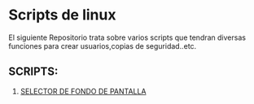 # Scripts de linux 
El siguiente Repositorio trata sobre varios scripts que tendran diversas funciones para crear usuarios,copias de seguridad..etc.
## SCRIPTS:

1. [SELECTOR DE FONDO DE PANTALLA](https://github.com/mloparj10/SRIPTS-INTERESANTES-DE-LINUX/blob/main/MEN%C3%9A%20DE%20FONDOS/descrip1.md)
